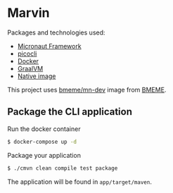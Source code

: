 # Marvin 

Packages and technologies used:
 * [Micronaut Framework](https://micronaut.io/)
 * [picocli](https://picocli.info/)
 * [Docker](https://www.docker.com/)
 * [GraalVM](https://www.graalvm.org/)
 * [Native image](https://www.graalvm.org/reference-manual/native-image/)

This project uses [bmeme/mn-dev](https://hub.docker.com/r/bmeme/mn-dev) image from [BMEME](https://www.bmeme.com).

## Package the CLI application

Run the docker container
```bash
$ docker-compose up -d
```

Package your application
```bash
$ ./cmvn clean compile test package
```

The application will be found in `app/target/maven`.
